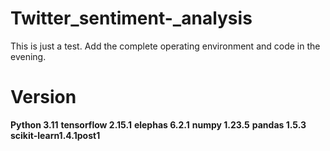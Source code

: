 # Twitter_sentiment-_analysis
This is just a test. Add the complete operating environment and code in the evening.


# Version

**Python 3.11**
**tensorflow 2.15.1**
**elephas 6.2.1**
**numpy 1.23.5**
**pandas 1.5.3**
**scikit-learn1.4.1post1**
